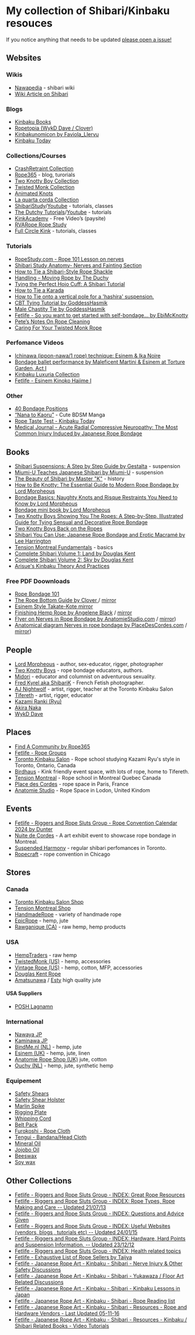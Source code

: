 # My collection of Shibari/Kinbaku resouces

If you notice anything that needs to be updated [please open a issue!](https://github.com/bdsmgeek/.com/issues/new)

## Websites

### Wikis

- [Nawapedia](https://nawapedia.net/index.php?title=Main_Page) - shibari wiki
- [Wiki Article on Shibari](http://en.wikipedia.org/wiki/Japanese_bondage)

### Blogs

- [Kinbaku Books](https://kokoro-kinbaku.com/)
- [Ropetopia (WykD Dave / Clover)](https://rope-topia.com/blog/)
- [Kinbakunomicon by Faviola_Llervu](http://www.wallflowercodex.com/kinbakunomicon/00a.html)
- [Kinbaku Today](https://www.kinbakutoday.com/)

### Collections/Courses

- [CrashRetraint Collection](https://crash-restraint.com/)
- [Rope365](https://rope365.com) - blog, turorials
- [Two Knotty Boy Collection](http://www.knottyboys.com/code/downloads.php)
- [Twisted Monk Collection](https://www.twistedmonk.com/pages/how-to-videos)
- [Animated Knots](http://www.animatedknots.com/)
- [La quarta corda Collection](https://www.laquartacorda.it/en/nawame/)
- [ShibariStudy](https://shibaristudy.com/)/[Youtube](https://www.youtube.com/@ShibariStudy) - tutorials, classes
- [The Dutchy Tutorials](https://www.theduchy.com/tutorials/)/[Youtube](https://www.youtube.com/@LazarusRedmayne) - tutorials
- [KinkAcademy](http://www.kinkacademy.com/home/free/) - Free Video’s (paysite)
- [RVARope Rope Study](https://rvarope.com/study/)
- [Full Circle Kink](https://www.fullcirclekink.com/) - tutorials, classes

### Tutorials

- [RopeStudy.com - Rope 101 Lesson on nerves](https://ropestudy.com/courses/101/lessons/reducing-risk/topic/nerves/)
- [Shibari Study Anatomy- Nerves and Fainting Section](https://shibaristudy.com/programs/safety-course?cid=531662&permalink=anatomy-nerves-fainting)
- [How to Tie a Shibari-Style Rope Shackle](http://www.youtube.com/watch?v=tMbg2Ucno98)
- [Handling – Moving Rope by The Duchy](https://www.theduchy.com/handling-moving-rope)
- [Tying the Perfect Hojo Cuff: A Shibari Tutorial](https://www.youtube.com/watch?v=JVHDXA0296A)
- [How to Tie a Karada](http://www.symtoys.com/ideas_bondkar1.html)
- [How to Tie onto a vertical pole for a 'hashira' suspension.](https://www.youtube.com/watch?v=TsBRKqVTYN8)
- [CBT Tying Tutorial by GoddessHasmik](https://www.pornhub.com/view_video.php?viewkey=ph60cfc979c4d3f)
- [Male Chastity Tie by GoddessHasmik](https://www.pornhub.com/view_video.php?viewkey=ph60d52caa08cd3)
- [Fetlife - So you want to get started with self-bondage… by EbiMcKnotty](https://fetlife.com/users/67957/posts/1685838)
- [Pete’s Notes On Rope Cleaning](https://www.ropeconnections.com/notes-on-cleaning-rope/)
- [Caring For Your Twisted Monk Rope](https://www.twistedmonk.com/pages/ropecare)

### Perfomance Videos

- [Ichinawa (ippon-nawa/1 rope) technique: Esinem & Ika Noire](https://vimeo.com/31769501)
- [Bondage ballet performance by Maleficent Martini & Esinem at Torture Garden, Act I](https://www.youtube.com/watch?v=TgbSW5S6TYE)
- [Kinbaku Luxuria Collection](http://kinbakuluxuria.com/dir/videos-2/)
- [Fetlife - Esinem Kinoko Hajime I](https://fetlife.com/users/32081/videos/12348)

### Other

- [40 Bondage Positions](https://asibdsm.com/40-bondage-positions)
- [“Nana to Kaoru”](http://mangafox.me/manga/nana_to_kaoru/) - Cute BDSM Manga
- [Rope Taste Test - Kinbaku Today](https://www.kinbakutoday.com/flavor-of-the-rope/)
- [Medical Journal - Acute Radial Compressive Neuropathy: The Most Common Injury Induced by Japanese Rope Bondage](https://www.cureus.com/articles/155296-acute-radial-compressive-neuropathy-the-most-common-injury-induced-by-japanese-rope-bondage#!/)

## Books

- [Shibari Suspensions: A Step by Step Guide by Gestalta](https://amzn.to/43rGkKK) - suspension 
- [Miumi-U Teaches Japanese Shibari by Miumi-U](https://amzn.to/43vAxUn) - suspension
- [The Beauty of Shibari by Master "K"](https://amzn.to/3IL1aLA) - history
- [How to Be Knotty: The Essential Guide to Modern Rope Bondage by Lord Morpheous](https://amzn.to/3vnx9hS)
- [Bondage Basics: Naughty Knots and Risque Restraints You Need to Know by Lord Morpheous](https://amzn.to/495RYvZ)
- [Bondage mini book by Lord Morpheous](https://amzn.to/497sbU8)
- [Two Knotty Boys Showing You The Ropes: A Step-by-Step, Illustrated Guide for Tying Sensual and Decorative Rope Bondage](https://amzn.to/3voBPEk)
- [Two Knotty Boys Back on the Ropes](https://amzn.to/3Vu5hTP)
- [Shibari You Can Use: Japanese Rope Bondage and Erotic Macramé by Lee Harrington](https://amzn.to/3x7nHjj)
- [Tension Montreal Fundamentals](https://tensionmtl.ca/products/fundamentals-e-book-pdf-en?variant=43687728087195) - basics
- [Complete Shibari Volume 1: Land by Douglas Kent](https://douglaskentrope.com/collections/all-shibari-stuff/products/complete-shibari-volume-1-land)
- [Complete Shibari Volume 2: Sky by Douglas Kent](https://douglaskentrope.com/collections/all-shibari-stuff/products/complete-shibari-volume-2-sky)
- [Arisue's Kinbaku Theory And Practices](http://www.jugoya.com/shop/index.php?main_page=product_info&products_id=255&language=en)

### Free PDF Doownloads

- [Rope Bondage 101](http://www.kinkfriendly.org/wp-content/uploads/2010/12/kinkfriendly_org_rope_101_compressed.pdf)
- [The Rope Bottom Guide by Clover ](https://theropebottomguide.com/the-rope-bottom-guide/) / [mirror](/assets/rope_bottom_guide.pdf)
- [Esinem Style Takate-Kote ](http://esinem.com/wp-content/uploads/2012/06/Esinem-style-takate.pdf) [mirror](/assets/Esinem-style-takate.pdf)
- [Finishing Hemp Rope by Angelene Black](https://web.archive.org/web/20101206043719/http://japaneseropeart.com/RopeArt/FinishingHemp.html) / [mirror](/assets/hempropefinishing_angelene.pdf)
- [Flyer on Nerves in Rope Bondage by AnatomieStudio.com](https://anatomiestudio.com/2020/05/22/nerve-damage-flyer-new-and-updated/) / [mirror](/assets/nerves_in_rope_bondage_by_anatomiestudio.com.pdf))
- [Anatomical diagram Nerves in rope bondage by PlaceDesCordes.com](https://placedescordes.com/en/content/6-nerve-damage-prevention) / [mirror](/assets/PDC-nervedamage-EN.pdf))

## People

- [Lord Morpheous](http://lordmorpheous.com/) - author, sex-educator, rigger, photographer
- [Two Knotty Boys](http://twoknottyboys.com/) - rope bondage educators, authors.
- [Midori](https://twitter.com/PlanetMidori) -  educator and columnist on adventurous sexuality.
- [Fred Kyrel aka ShibariK](http://www.kybari.com/nouveautes/photos.html) - French Fetish photographer.
- [AJ Nightwolf](https://www.instagram.com/torontoropeartist/) - artist, rigger, teacher at the Toronto Kinbaku Salon
- [Tifereth](https://www.instagram.com/bed_raptor/) - artist, rigger, educator
- [Kazami Ranki (Ryu)](https://nawapedia.net/index.php?title=Ranki_Kazami)
- [Akira Naka](https://nawapedia.net/index.php?title=Akira_Naka)
- [WykD Dave](https://rope-topia.com/blog/)


## Places
- [Find A Community by Rope365](https://rope365.com/finding-a-local-community/)
- [Fetlife - Rope Groups](https://fetlife.com/groups/120723)
- [Toronto Kinbaku Salon](https://torontokinbakusalon.com/) - Rope school studying Kazami Ryu's style in Toronto, Ontario, Canada 
- [Birdhaus](https://www.birdhausto.com/) - Kink friendly event space, with lots of rope, home to Tifereth.
- [Tension Montreal](https://tensionmtl.ca/) - Rope school in Montreal Quebec Canada
- [Place des Cordes](https://placedescordes.com/en/) - rope space in Paris, France
- [Anatomie Studio](https://anatomiestudio.com/) - Rope Space in Lodon, United Kindom

## Events

- [Fetlife - Riggers and Rope Sluts Group - Rope Convention Calendar 2024 by Dunter](https://fetlife.com/groups/51/posts/25525282)
- [Nuite de Cordes](https://www.nuitdescordes.com/eng) - A art exhibit event to showcase rope bondage in Montreal.
- [Suspended Harmony](https://suspendedharmony.com/) - regular shibari perfomances in Toronto.
- [Ropecraft](https://ropecraft.net/) - rope convention in Chicago

## Stores

### Canada

- [Toronto Kinbaku Salon Shop](https://torontokinbakusalon.com/collections/rope)
- [Tension Montreal Shop](https://tensionmtl.ca/collections/rope)
- [HandmadeRope](http://handmaderope.com/) - variety of handmade rope
- [EpicRope](https://www.epicrope.com/) - hemp, jute
- [Rawganique (CA)](https://rawganique.com/collections/diy) - raw hemp, hemp products


### USA

- [HempTraders](https://www.hemptraders.com/Hemp-Rope-s/1513.htm) - raw hemp
- [TwistedMonk (US)](https://www.twistedmonk.com/) - hemp, accessories
- [Vintage Rope (US)](http://vintagerope.com/) - hemp, cotton, MFP, accessories
- [Douglas Kent Rope](https://douglaskentrope.com/collections/all)
- [Amatsunawa](https://us.amatsunawa.com/) / [Esty](https://www.etsy.com/shop/CleanRopeCompany) high quality jute

#### USA Suppliers

- [POSH Lagnamn](https://www.langmanropes.com/product/posh/)

### International

- [Nawaya JP](https://www.nawaya.jp/)
- [Kaminawa JP](https://kaminawa.jp/product/shibari-jute-rope-%CF%866mm-200m-roll%E3%80%90made-in-japan%E3%80%91/)
- [BindMe.nl (NL)](http://www.bindme.nl/etouw3.php) - hemp, jute
- [Esinem (UK)](http://stores.ebay.co.uk/ESINEM-Rope) - hemp, jute, linen
- [Anatomie Rope Shop (UK)](https://ca.shibaristore.com/) jute, cotton
- [Ouchy (NL)](http://www.niet-lief.nl/zencart/index.php?main_page=index&amp;cPath=26_22_4) - hemp, jute, synthetic hemp

### Equipement

- [Safety Shears](https://amzn.to/3vj8T0r)
- [Safety Shear Holster](https://amzn.to/43wNA8m)
- [Marlin Spike](https://amzn.to/43wNA8m)
- [Rigging Plate](https://amzn.to/3TNCd8O)
- [Whipping Cord](https://amzn.to/4aph2zi)
- [Belt Pack](https://amzn.to/3x3MxR9)
- [Furokoshi - Rope Cloth](https://amzn.to/3VoGxMT)
- [Tengui - Bandana/Head Cloth](https://amzn.to/494XeQC)
- [Mineral Oil](https://amzn.to/3Vu2dHp)
- [Jojobo Oil](https://amzn.to/3TNkm1N)
- [Beeswax](https://amzn.to/3voK3fv)
- [Soy wax](https://amzn.to/3x5aZl3)

## Other Collections

- [Fetlife - Riggers and Rope Sluts Group - INDEX: Great Rope Resources](https://fetlife.com/groups/51/posts/30362)
- [Fetlife - Riggers and Rope Sluts Group - INDEX: Rope Types, Rope Making and Care -- Updated 21/07/13](https://fetlife.com/groups/51/posts/38364)
- [Fetlife - Riggers and Rope Sluts Group - INDEX: Questions and Advice Given](https://fetlife.com/groups/51/posts/38364)
- [Fetlife - Riggers and Rope Sluts Group - INDEX: Useful Websites (vendors, blogs , tutorials etc) -- Updated 24/01/15](https://fetlife.com/groups/51/posts/4594636)
- [Fetlife - Riggers and Rope Sluts Group - INDEX: Hardware, Hard Points and Suspension Information. -- Updated 23/12/12](https://fetlife.com/groups/51/posts/30365)
- [Fetlife - Riggers and Rope Sluts Group - INDEX: Health related topics](https://fetlife.com/groups/51/posts/9527864)
- [Fetlife - Exhaustive List of Rope Sellers by Taijya](https://fetlife.com/users/796639/posts/1795461)
- [Fetlife - Japanese Rope Art - Kinbaku - Shibari - Nerve Injury & Other Safety Discussions](https://fetlife.com/groups/4437/posts/4335440)
- [Fetlife - Japanese Rope Art - Kinbaku - Shibari - Yukawaza / Floor Art Related Discussions](https://fetlife.com/groups/4437/posts/4092144)
- [Fetlife - Japanese Rope Art - Kinbaku - Shibari - Kinbaku Lessons in Japan](https://fetlife.com/groups/4437/posts/3447491)
- [Fetlife - Japanese Rope Art - Kinbaku - Shibari - Rope Reading list](https://fetlife.com/groups/4437/posts/3009825)
- [Fetlife - Japanese Rope Art - Kinbaku - Shibari - Resources - Rope and Hardware Vendors - Last Updated 05-11-16](https://fetlife.com/groups/4437/posts/1900717)
- [Fetlife - Japanese Rope Art - Kinbaku - Shibari - Resources - Kinbaku / Shibari Related Books - Video Tutorials](https://fetlife.com/groups/4437/posts/1899604)
